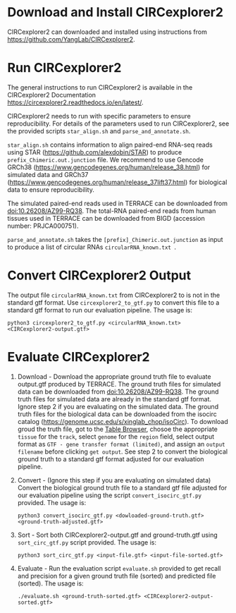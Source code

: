 # Download and Install CIRCexplorer2

CIRCexplorer2 can downloaded and installed using instructions from https://github.com/YangLab/CIRCexplorer2. 

# Run CIRCexplorer2

The general instructions to run CIRCexplorer2 is available in the CIRCexplorer2 Documentation https://circexplorer2.readthedocs.io/en/latest/.

CIRCexplorer2 needs to run with specific parameters to ensure reproducibility. For details of the parameters used to run CIRCexplorer2, see the provided scripts `star_align.sh` and `parse_and_annotate.sh`.

`star_align.sh` contains information to align paired-end RNA-seq reads using STAR (https://github.com/alexdobin/STAR) to produce `prefix_Chimeric.out.junction` file. We recommend to use Gencode GRCh38 (https://www.gencodegenes.org/human/release_38.html) for simulated data and GRCh37 (https://www.gencodegenes.org/human/release_37lift37.html) for biological data to ensure reproducibility.

The simulated paired-end reads used in TERRACE can be downloaded from [doi:10.26208/AZ99-RQ38](https://doi.org/10.26208/AZ99-RQ38). The total-RNA paired-end reads from human tissues used in TERRACE can be downloaded from BIGD (accession number: PRJCA000751).

`parse_and_annotate.sh` takes the `[prefix]_Chimeric.out.junction` as input to produce a list of circular RNAs `circularRNA_known.txt `.

# Convert CIRCexplorer2 Output

The output file `circularRNA_known.txt` from CIRCexplorer2 to is not in the standard gtf format. Use `circexplorer2_to_gtf.py` to convert this file to a standard gtf format to run our evaluation pipeline. The usage is:

```
python3 circexplorer2_to_gtf.py <circularRNA_known.txt> <CIRCexplorer2-output.gtf>
```

# Evaluate CIRCexplorer2


1. Download - Download the appropriate ground truth file to evaluate output.gtf produced by TERRACE. The ground truth files for simulated data can be downloaded from [doi:10.26208/AZ99-RQ38](https://doi.org/10.26208/AZ99-RQ38). The ground truth files for simulated data are already in the standard gtf format. Ignore step 2 if you are evaluating on the simulated data. The ground truth files for the biological data can be downloaded from the isocirc catalog (https://genome.ucsc.edu/s/xinglab_chop/isoCirc). To download groud the truth file, got to the [Table Browser](https://genome.ucsc.edu/cgi-bin/hgTables?hgsid=1761281632_7eq71llIPltZklaNkDC972ZYv5N6&db=hg19&position=chr1:23356962-23380332&hgta_regionType=range), chosoe the appropriate `tissue` for the `track`, select `genome` for the `region` field, select output format as `GTF - gene transfer format (limited)`, and assign an `output filename` before clicking `get output`.  See step 2 to convert the biological ground truth to a standard gtf format adjusted for our evaluation pipeline.

2. Convert - (Ignore this step if you are evaluating on simulated data) Convert the biological ground truth file to a standard gtf file adjusted for our evaluation pipeline using the script `convert_isocirc_gtf.py` provided. The usage is:
    ```
    python3 convert_isocirc_gtf.py <dowloaded-ground-truth.gtf> <ground-truth-adjusted.gtf>
    ```

3. Sort - Sort both CIRCexplorer2-output.gtf and ground-truth.gtf using `sort_circ_gtf.py` script provided. The usage is:
    ```
    python3 sort_circ_gtf.py <input-file.gtf> <input-file-sorted.gtf>
    ```
4. Evaluate - Run the evaluation script `evaluate.sh` provided to get recall and precision for a given ground truth file (sorted) and predicted file (sorted). The usage is:
    ```
    ./evaluate.sh <ground-truth-sorted.gtf> <CIRCexplorer2-output-sorted.gtf>
    ```

